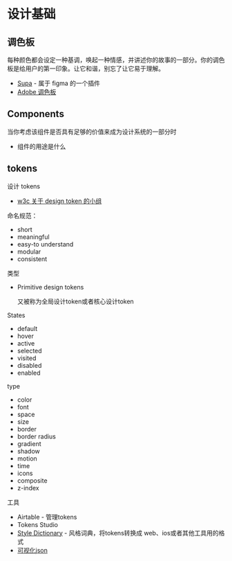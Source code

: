 # 设计基础

## 调色板

每种颜色都会设定一种基调，唤起一种情感，并讲述你的故事的一部分。你的调色板是给用户的第一印象。让它和谐，别忘了让它易于理解。

- [Supa](https://www.supa-palette.com/) - 属于 figma 的一个插件
- [Adobe 调色板](https://color.adobe.com/zh/create/color-wheel)

## Components

当你考虑该组件是否具有足够的价值来成为设计系统的一部分时

- 组件的用途是什么

## tokens

设计 tokens

- [w3c 关于 design token 的小组](https://www.designtokens.org/)

命名规范：

- short
- meaningful
- easy-to understand
- modular
- consistent

类型

- Primitive design tokens
    
    又被称为全局设计token或者核心设计token
    

States

- default
- hover
- active
- selected
- visited
- disabled
- enabled

type

- color
- font
- space
- size
- border
- border radius
- gradient
- shadow
- motion
- time
- icons
- composite
- z-index

工具

- Airtable - 管理tokens
- Tokens Studio
- [Style Dictionary](https://amzn.github.io/style-dictionary/#/?id=style-dictionary) - 风格词典，将tokens转换成 web、ios或者其他工具用的格式
- [可视化json](https://jsoncrack.com/editor)